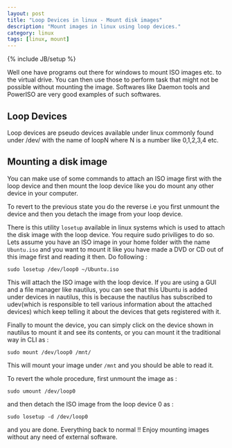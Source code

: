 ```yaml
---
layout: post
title: "Loop Devices in linux - Mount disk images"
description: "Mount images in linux using loop devices."
category: linux
tags: [linux, mount]
---
```

{% include JB/setup %}

Well one have programs out there for windows to mount ISO images
etc. to the virtual drive. You can then use those to perform task that
might not be possible without mounting the image. Softwares like
Daemon tools and PowerISO are very good examples of such softwares. 

## Loop Devices
Loop devices are pseudo devices available under linux commonly found
under /dev/ with the name of loopN where N is a number like 0,1,2,3,4
etc.

## Mounting a disk image

You can make use of some commands to attach an ISO image first with
the loop device and then mount the loop device like you do mount any
other device in your computer. 

To revert to the previous state you do the reverse i.e you first
unmount the device and then you detach the image from your loop
device. 

There is this utility `losetup` available in linux systems which is
used to attach the disk image with the loop device. You require sudo
priviliges to do so. Lets assume you have an ISO image in your home
folder with the name `Ubuntu.iso` and you want to mount it like you
have made a DVD or CD out of this image first and reading it then. Do
following :

`sudo losetup /dev/loop0 ~/Ubuntu.iso`

This will attach the ISO image with the loop device. If you are using
a GUI and a file manager like nautilus, you can see that this Ubuntu
is added under devices in nautilus, this is because the nautilus has
subscribed to udev(which is responsible to tell various information
about the attached devices) which keep telling it about the devices
that gets registered with it. 

Finally to mount the device, you can simply click on the device shown
in nautilus to mount it and see its contents, or you can mount it the
traditional way in CLI as :

`sudo mount /dev/loop0 /mnt/`

This will mount your image under `/mnt` and you should be able to read
it.

To revert the whole procedure, first unmount the image as :

`sudo umount /dev/loop0`

and then detach the ISO image from the loop device 0 as :

`sudo losetup -d /dev/loop0`

and you are done. Everything back to normal !! Enjoy mounting images
without any need of external software.
